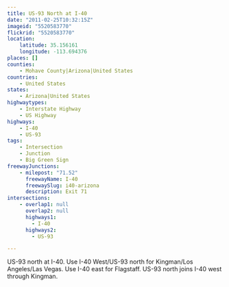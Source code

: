 ```yaml
---
title: US-93 North at I-40
date: "2011-02-25T10:32:15Z"
imageid: "5520583770"
flickrid: "5520583770"
location:
    latitude: 35.156161
    longitude: -113.694376
places: []
counties:
    - Mohave County|Arizona|United States
countries:
    - United States
states:
    - Arizona|United States
highwaytypes:
    - Interstate Highway
    - US Highway
highways:
    - I-40
    - US-93
tags:
    - Intersection
    - Junction
    - Big Green Sign
freewayJunctions:
    - milepost: "71.52"
      freewayName: I-40
      freewaySlug: i40-arizona
      description: Exit 71
intersections:
    - overlap1: null
      overlap2: null
      highways1:
        - I-40
      highways2:
        - US-93

---
```

US-93 north at I-40.  Use I-40 West/US-93 north for Kingman/Los Angeles/Las Vegas.  Use I-40 east for Flagstaff.  US-93 north joins I-40 west through Kingman.